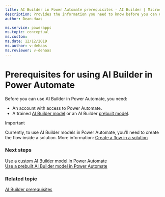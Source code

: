 ```yaml
---
title: AI Builder in Power Automate prerequisites - AI Builder | Microsoft Docs
description: Provides the information you need to know before you can use AI Builder in Power Automate.
author: Dean-Haas

ms.service: powerapps
ms.topic: conceptual
ms.custom: 
ms.date: 12/12/2019
ms.author: v-dehaas
ms.reviewer: v-dehaas
---
```


# Prerequisites for using AI Builder in Power Automate

Before you can use AI Builder in Power Automate, you need:

- An account with access to Power Automate.
- A trained [AI Builder model](build-model.md) or an AI Builder [prebuilt model](prebuilt-overview.md).

> [!IMPORTANT]
 > Currently, to use AI Builder models in Power Automate, you'll need to create the flow inside a solution. More information: [Create a flow in a solution](/flow/create-flow-solution)

 ### Next steps

[Use a custom AI Builder model in Power Automate](prediction-model-in-flow.md)  
[Use a prebuilt AI Builder model in Power Automate](flow-business-card-reader.md)


### Related topic

[AI Builder prerequisites](build-model.md#prerequisites)

